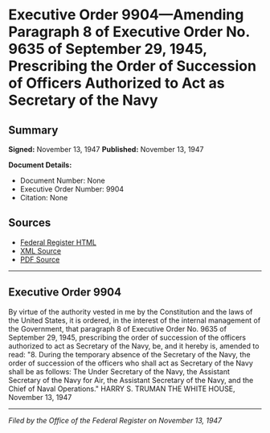 # Executive Order 9904—Amending Paragraph 8 of Executive Order No. 9635 of September 29, 1945, Prescribing the Order of Succession of Officers Authorized to Act as Secretary of the Navy

## Summary

**Signed:** November 13, 1947
**Published:** November 13, 1947

**Document Details:**
- Document Number: None
- Executive Order Number: 9904
- Citation: None

## Sources
- [Federal Register HTML](https://www.presidency.ucsb.edu/documents/executive-order-9904-amending-paragraph-8-executive-order-no-9635-september-29-1945)
- [XML Source](None)
- [PDF Source](None)

---

## Executive Order 9904

By virtue of the authority vested in me by the Constitution and the laws of the United States, it is ordered, in the interest of the internal management of the Government, that paragraph 8 of Executive Order No. 9635 of September 29, 1945, prescribing the order of succession of the officers authorized to act as Secretary of the Navy, be, and it hereby is, amended to read:
"8. During the temporary absence of the Secretary of the Navy, the order of succession of the officers who shall act as Secretary of the Navy shall be as follows: The Under Secretary of the Navy, the Assistant Secretary of the Navy for Air, the Assistant Secretary of the Navy, and the Chief of Naval Operations."
HARRY S. TRUMAN
THE WHITE HOUSE,
November 13, 1947

---

*Filed by the Office of the Federal Register on November 13, 1947*
